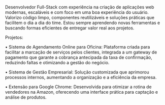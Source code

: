 <p align="left"> 
Desenvolvedor Full-Stack com experiência na criação de aplicações web modernas,
escaláveis e com foco em uma boa experiência do usuário. Valorizo código limpo, componentes reutilizáveis e soluções práticas que facilitem o dia a dia do time. Estou sempre aprendendo novas ferramentas e buscando formas eficientes de entregar valor real aos projetos.

<p align="left">
Projetos:
</p>

<p align="left">
• Sistema de Agendamento Online para Oficina: Plataforma criada para facilitar a marcação de serviços pelos clientes, integrada a um gateway de pagamento que garante a cobrança antecipada da taxa de confirmação, reduzindo faltas e otimizando a gestão do negócio.
</p>

<p align="left">
• Sistema de Gestão Empresarial: Solução customizada que aprimorou processos internos, aumentando a organização e a eficiência da empresa.
</p>

<p align="left">
• Extensão para Google Chrome: Desenvolvida para otimizar a rotina de vendedores na Amazon, oferecendo uma interface prática para captação e análise de produtos.
</p>
